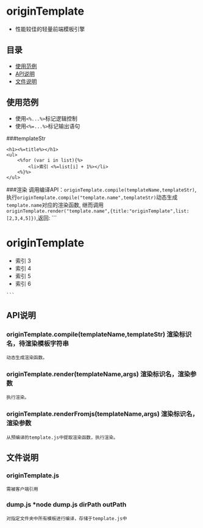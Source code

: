 #	originTemplate

*	性能较佳的轻量前端模板引擎

##	目录
*	[使用范例](#使用范例)
*	[API说明](#API说明)
*	[文件说明](#文件说明)

##	使用范例

*	使用`<%...%>`标记逻辑控制
*	使用`<%=...%>`标记输出语句

###templateStr
```
<h1><%=title%></h1>
<ul>
    <%for (var i in list){%>
        <li>索引 <%=list[i] + 1%></li>
    <%}%>
</ul>

```

###渲染
	调用编译API：`originTemplate.compile(templateName,templateStr)`,
	执行`originTemplate.compile("template.name",templateStr)`动态生成`template.name`对应的渲染函数,
	继而调用`originTemplate.render("template.name",{title:"originTemplate",list:[2,3,4,5]})`,返回:
	```
	<h1>originTemplate</h1><ul><li>索引 3</li><li>索引 4</li><li>索引 5</li><li>索引 6</li></ul> 

	```

##	API说明

###	originTemplate.compile(templateName,templateStr) 渲染标识名，待渲染模板字符串
	动态生成渲染函数。
###	originTemplate.render(templateName,args) 渲染标识名，渲染参数
	执行渲染。
###	originTemplate.renderFromjs(templateName,args) 渲染标识名，渲染参数
	从预编译的template.js中提取渲染函数，执行渲染。

##	文件说明

###	originTemplate.js
	需被客户端引用
###	dump.js	*node dump.js dirPath outPath
	对指定文件夹中所有模板进行编译，存储于template.js中
